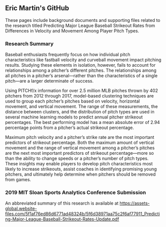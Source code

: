 ## Eric Martin's GitHub

These pages include background documents and supporting files related to the research titled Predicting Major League Baseball Strikeout Rates from Differences in Velocity and Movement Among Player Pitch Types. 

### Research Summary

Baseball enthusiasts frequently focus on how individual pitch characteristics like fastball velocity and curveball movement impact pitching results.  Studying these elements in isolation, however, fails to account for relationships among a pitcher’s different pitches.  The relationships among all pitches in a pitcher’s arsenal—rather than the characteristics of a single pitch—are a larger determinate of success.  

Using PITCHf/x information for over 2.5 million MLB pitches thrown by 402 pitchers from 2012 through 2017, model-based clustering techniques are used to group each pitcher’s pitches based on velocity, horizontal movement, and vertical movement.  The range of these measurements, the distance between clusters, and the distribution of pitch types are used in several machine learning models to predict annual pitcher strikeout percentages.  The best performing model has a mean absolute error of 2.94 percentage points from a pitcher’s actual strikeout percentage.  

Maximum pitch velocity and a pitcher’s strike rate are the most important predictors of strikeout percentage.  Both the maximum amount of vertical movement and the range of vertical movement among a pitcher’s pitches are the next most important predictors of strikeout percentage—more so than the ability to change speeds or a pitcher’s number of pitch types.  These insights may enable players to develop pitch characteristics most likely to increase strikeouts, assist coaches in identifying promising young pitchers, and ultimately help determine when pitchers should be removed from games.

### 2019 MIT Sloan Sports Analytics Conference Submission

An abbreviated summary of this research is available at
https://assets-global.website-files.com/5f1af76ed86d6771ad48324b/5f6d38971aa75c2f6af77911_Predicting-Major-League-Baseball-Strikeout-Rates-Update.pdf
